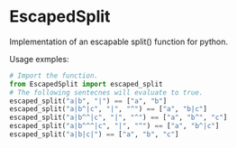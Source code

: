 EscapedSplit
============

Implementation of an escapable split() function for python.

Usage exmples:
```python
# Import the function.
from EscapedSplit import escaped_split
# The following sentecnes will evaluate to true.
escaped_split("a|b", "|") == ["a", "b"]
escaped_split("a|b^|c", "|", "^") == ["a", "b|c"]
escaped_split("a|b^^|c", "|", "^") == ["a", "b^", "c"]
escaped_split("a|b^^^|c", "|", "^") == ["a", "b^|c"]
escaped_split("a|b|c|") == ["a", "b", "c"]
```


